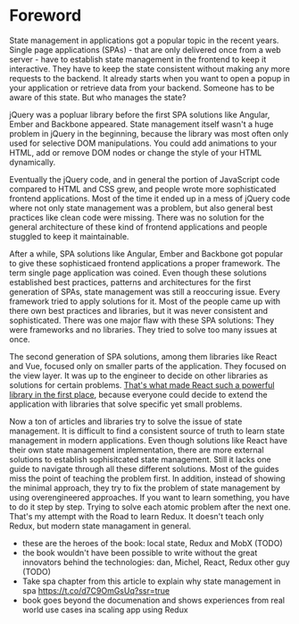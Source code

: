 # Foreword

State management in applications got a popular topic in the recent years. Single page applications (SPAs) - that are only delivered once from a web server - have to establish state management in the frontend to keep it interactive. They have to keep the state consistent without making any more requests to the backend. It already starts when you want to open a popup in your application or retrieve data from your backend. Someone has to be aware of this state. But who manages the state?

jQuery was a popluar library before the first SPA solutions like Angular, Ember and Backbone appeared. State management itself wasn't a huge problem in jQuery in the beginning, because the library was most often only used for selective DOM manipulations. You could add animations to your HTML, add or remove DOM nodes or change the style of your HTML dynamically.

Eventually the jQuery code, and in general the portion of JavaScript code compared to HTML and CSS grew, and people wrote more sophisticated frontend applications. Most of the time it ended up in a mess of jQuery code where not only state management was a problem, but also general best practices like clean code were missing. There was no solution for the general architecture of these kind of frontend applications and people stuggled to keep it maintainable.

After a while, SPA solutions like Angular, Ember and Backbone got popular to give these sophisticaed frontend applications a proper framework. The term single page application was coined. Even though these solutions established best practices, patterns and architectures for the first generation of SPAs, state management was still a reoccuring issue. Every framework tried to apply solutions for it. Most of the people came up with there own best practices and libraries, but it was never consistent and sophisticated. There was one major flaw with these SPA solutions: They were frameworks and no libraries. They tried to solve too many issues at once.

The second generation of SPA solutions, among them libraries like React and Vue, focused only on smaller parts of the application. They focused on the view layer. It was up to the engineer to decide on other libraries as solutions for certain problems. [That's what made React such a powerful library in the first place](https://www.robinwieruch.de/reasons-why-i-moved-from-angular-to-react/), because everyone could decide to extend the application with libraries that solve specific yet small problems.

Now a ton of articles and libraries try to solve the issue of state management. It is difficult to find a consistent source of truth to learn state management in modern applications. Even though solutions like React have their own state management implementation, there are more external solutions to establish sophisitcated state management. Still it lacks one guide to navigate through all these different solutions. Most of the guides miss the point of teaching the problem first. In addition, instead of showing the minimal approach, they try to fix the problem of state management by using overengineered approaches. If you want to learn something, you have to do it step by step. Trying to solve each atomic problem after the next one. That's my attempt with the Road to learn Redux. It doesn't teach only Redux, but modern state managament in general.

- these are the heroes of the book: local state, Redux and MobX (TODO)
- the book wouldn't have been possible to write without the great innovators behind the technologies: dan, Michel, React, Redux other guy  (TODO)
- Take spa chapter from this article to explain why state management in spa https://t.co/d7C9OmGsUq?ssr=true
- book goes beyond the documenation and shows experiences from real world use cases ina scaling app using Redux